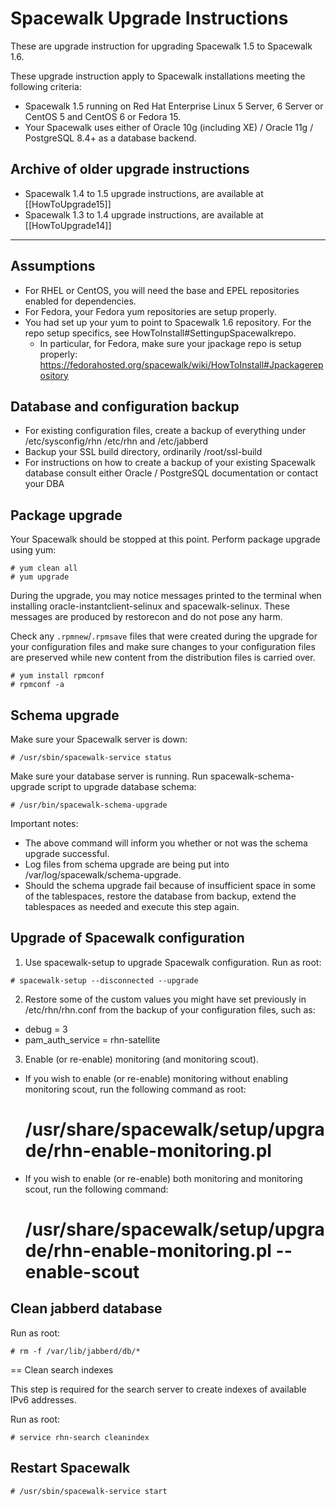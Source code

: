# Spacewalk Upgrade Instructions



These are upgrade instruction for upgrading Spacewalk 1.5 to Spacewalk 1.6.

These upgrade instruction apply to Spacewalk installations meeting the following criteria:

  *  Spacewalk 1.5 running on Red Hat Enterprise Linux 5 Server, 6 Server or CentOS 5 and CentOS 6 or Fedora 15.
  *  Your Spacewalk uses either of Oracle 10g (including XE) / Oracle 11g / PostgreSQL 8.4+ as a database backend.
## Archive of older upgrade instructions



 * Spacewalk 1.4 to 1.5 upgrade instructions, are available at [[HowToUpgrade15]]
 * Spacewalk 1.3 to 1.4 upgrade instructions, are available at [[HowToUpgrade14]]




----
## Assumptions



  * For RHEL or CentOS, you will need the base and EPEL repositories enabled for dependencies.
  * For Fedora, your Fedora yum repositories are setup properly.
  * You had set up your yum to point to Spacewalk 1.6 repository. For the repo setup specifics, see HowToInstall#SettingupSpacewalkrepo.
    * In particular, for Fedora, make sure your jpackage repo is setup properly: https://fedorahosted.org/spacewalk/wiki/HowToInstall#Jpackagerepository
## Database and configuration backup




  *  For existing configuration files, create a backup of everything under /etc/sysconfig/rhn /etc/rhn and /etc/jabberd
  *  Backup your SSL build directory, ordinarily /root/ssl-build
  *  For instructions on how to create a backup of your existing Spacewalk database consult either Oracle / PostgreSQL documentation or contact your DBA
## Package upgrade



Your Spacewalk should be stopped at this point. Perform package upgrade using yum:


    # yum clean all
    # yum upgrade

During the upgrade, you may notice messages printed to the terminal when installing oracle-instantclient-selinux and spacewalk-selinux. These messages are produced by restorecon and do not pose any harm.

Check any `.rpmnew`/`.rpmsave` files that were created during the upgrade for your configuration files and make sure changes to your configuration files are preserved while new content from the distribution files is carried over.

    # yum install rpmconf
    # rpmconf -a
## Schema upgrade



Make sure your Spacewalk server is down:


    # /usr/sbin/spacewalk-service status

Make sure your database server is running. Run spacewalk-schema-upgrade script to upgrade database schema:


    # /usr/bin/spacewalk-schema-upgrade

Important notes:

  * The above command will inform you whether or not was the schema upgrade successful.
  * Log files from schema upgrade are being put into /var/log/spacewalk/schema-upgrade.
  * Should the schema upgrade fail because of insufficient space in some of the tablespaces, restore the database from backup, extend the tablespaces as needed and execute this step again.
## Upgrade of Spacewalk configuration



  1. Use spacewalk-setup to upgrade Spacewalk configuration. Run as root:


    # spacewalk-setup --disconnected --upgrade

  2. Restore some of the custom values you might have set previously in /etc/rhn/rhn.conf from the backup of your configuration files, such as:

  *  debug = 3
  *  pam_auth_service = rhn-satellite

  3. Enable (or re-enable) monitoring (and monitoring scout).

  * If you wish to enable (or re-enable) monitoring without enabling monitoring scout, run the following command as root:


    # /usr/share/spacewalk/setup/upgrade/rhn-enable-monitoring.pl

  * If you wish to enable (or re-enable) both monitoring and monitoring scout, run the following command:


    # /usr/share/spacewalk/setup/upgrade/rhn-enable-monitoring.pl --enable-scout
## Clean jabberd database



Run as root:


    # rm -f /var/lib/jabberd/db/*

== Clean search indexes

This step is required for the search server to create indexes of available IPv6 addresses.

Run as root:

    # service rhn-search cleanindex
## Restart Spacewalk




    # /usr/sbin/spacewalk-service start
